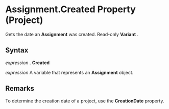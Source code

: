 
# Assignment.Created Property (Project)

Gets the date an  **Assignment** was created. Read-only **Variant** .


## Syntax

 _expression_ . **Created**

 _expression_ A variable that represents an **Assignment** object.


## Remarks

To determine the creation date of a project, use the  **CreationDate** property.

